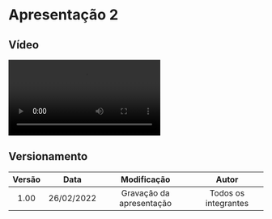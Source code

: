 # Apresentação 2

## Vídeo

![type:video](../videos/presentation2.mp4)

## Versionamento

| Versão | Data | Modificação | Autor |
| :--: | :--: | :--: | :--: |
| 1.00 | 26/02/2022 | Gravação da apresentação | Todos os integrantes |
